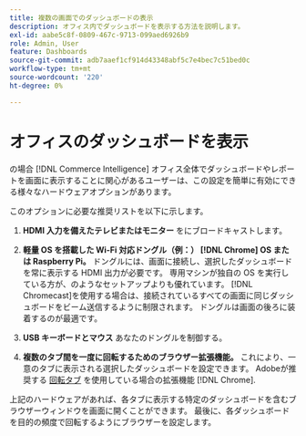 ```yaml
---
title: 複数の画面でのダッシュボードの表示
description: オフィス内でダッシュボードを表示する方法を説明します。
exl-id: aabe5c8f-0809-467c-9713-099aed6926b9
role: Admin, User
feature: Dashboards
source-git-commit: adb7aaef1cf914d43348abf5c7e4bec7c51bed0c
workflow-type: tm+mt
source-wordcount: '220'
ht-degree: 0%

---
```


# オフィスのダッシュボードを表示

の場合 [!DNL Commerce Intelligence] オフィス全体でダッシュボードやレポートを画面に表示することに関心があるユーザーは、この設定を簡単に有効にできる様々なハードウェアオプションがあります。

このオプションに必要な推奨リストを以下に示します。

1. **HDMI 入力を備えたテレビまたはモニター** をにブロードキャストします。

1. **軽量 OS を搭載した Wi-Fi 対応ドングル（例：） [!DNL Chrome] OS または Raspberry Pi。** ドングルには、画面に接続し、選択したダッシュボードを常に表示する HDMI 出力が必要です。 専用マシンが独自の OS を実行している方が、のようなセットアップよりも優れています。 [!DNL Chromecast]を使用する場合は、接続されているすべての画面に同じダッシュボードをビーム送信するように制限されます。 ドングルは画面の後ろに装着するのが最適です。

1. **USB キーボードとマウス** あなたのドングルを制御する。

1. **複数のタブ間を一度に回転するためのブラウザー拡張機能。** これにより、一意のタブに表示される選択したダッシュボードを設定できます。 Adobeが推奨する [回転タブ](https://chrome.google.com/webstore/detail/revolver-tabs/dlknooajieciikpedpldejhhijacnbda?hl=en) を使用している場合の拡張機能 [!DNL Chrome].

上記のハードウェアがあれば、各タブに表示する特定のダッシュボードを含むブラウザーウィンドウを画面に開くことができます。 最後に、各ダッシュボードを目的の頻度で回転するようにブラウザーを設定します。
